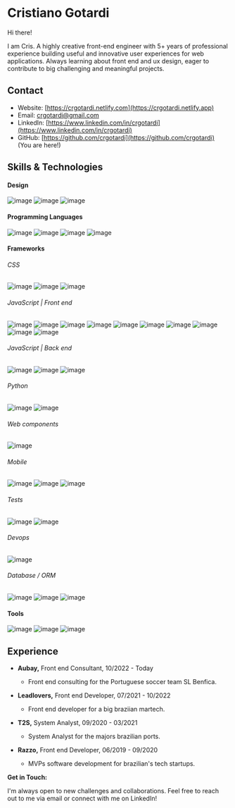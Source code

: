 # Cristiano Gotardi

Hi there! 

I am Cris. A highly creative front-end engineer with 5+ years of professional experience building useful and innovative user experiences for web applications. Always learning about front end and ux design, eager to contribute to big challenging and meaningful projects.

## Contact

* Website: [https://crgotardi.netlify.com](https://crgotardi.netlify.app)
* Email: [crgotardi@gmail.com](mailto:crgotardi@gmail.com)
* LinkedIn: [https://www.linkedin.com/in/crgotardi](https://www.linkedin.com/in/crgotardi)
* GitHub: [https://github.com/crgotardi](https://github.com/crgotardi)  (You are here!)

## Skills & Technologies

#### Design
  ![image](https://img.shields.io/badge/Adobe%20XD-470137?style=for-the-badge&logo=Adobe%20XD&logoColor=#FF61F6)
  ![image](https://img.shields.io/badge/Figma-333333?style=for-the-badge&logo=figma&logoColor=white)
  ![image](https://img.shields.io/badge/storybook-FF4785?style=for-the-badge&logo=storybook&logoColor=white)

#### Programming Languages
  ![image](https://img.shields.io/badge/HTML5-E34F26?style=for-the-badge&logo=html5&logoColor=white)
  ![image](https://img.shields.io/badge/CSS3-1572B6?style=for-the-badge&logo=css3&logoColor=white)
  ![image](https://img.shields.io/badge/JavaScript-323330?style=for-the-badge&logo=javascript&logoColor=F7DF1E)
  ![image](https://img.shields.io/badge/TypeScript-007ACC?style=for-the-badge&logo=typescript&logoColor=white)  
#### Frameworks

###### CSS
  ![image](https://img.shields.io/badge/postcss-DD3A0A?style=for-the-badge&logo=postcss&logoColor=white)
  ![image](https://img.shields.io/badge/Sass-CC6699?style=for-the-badge&logo=sass&logoColor=white)
  ![image](https://img.shields.io/badge/styled--components-DB7093?style=for-the-badge&logo=styled-components&logoColor=white)

###### JavaScript | Front end
  ![image](https://img.shields.io/badge/React-20232A?style=for-the-badge&logo=react&logoColor=61DAFB)
  ![image](https://img.shields.io/badge/next%20js-000000?style=for-the-badge&logo=nextdotjs&logoColor=white)
  ![image](https://img.shields.io/badge/Redux-593D88?style=for-the-badge&logo=redux&logoColor=white)
  ![image](https://img.shields.io/badge/Vue%20js-35495E?style=for-the-badge&logo=vuedotjs&logoColor=4FC08D)
  ![image](https://img.shields.io/badge/nuxt%20js-00C58E?style=for-the-badge&logo=nuxtdotjs&logoColor=white)
  ![image](https://img.shields.io/badge/Solid%20JS-2C4F7C?style=for-the-badge&logo=solid&logoColor=white)
  ![image](https://img.shields.io/badge/Astro-0C1222?style=for-the-badge&logo=astro&logoColor=FDFDFE)
  ![image](https://img.shields.io/badge/shadcn%2Fui-000000?style=for-the-badge&logo=shadcnui&logoColor=white)
  ![image](https://img.shields.io/badge/ThreeJs-black?style=for-the-badge&logo=three.js&logoColor=white)
  ![image](https://img.shields.io/badge/ember%20js-E04E39?style=for-the-badge&logo=emberdotjs&logoColor=white)

###### JavaScript | Back end
  ![image](https://img.shields.io/badge/Express%20js-000000?style=for-the-badge&logo=express&logoColor=white)
  ![image](https://img.shields.io/badge/Node%20js-339933?style=for-the-badge&logo=nodedotjs&logoColor=white)
  ![image](https://img.shields.io/badge/nestjs-E0234E?style=for-the-badge&logo=nestjs&logoColor=white)

###### Python
  ![image](https://img.shields.io/badge/Flask-000000?style=for-the-badge&logo=flask&logoColor=white)
  ![image](https://img.shields.io/badge/fastapi-109989?style=for-the-badge&logo=FASTAPI&logoColor=white)

###### Web components
  ![image](https://img.shields.io/badge/lit-324FFF?style=for-the-badge&logo=lit&logoColor=white)
  
###### Mobile
  ![image](https://img.shields.io/badge/React_Native-20232A?style=for-the-badge&logo=react&logoColor=61DAFB)
  ![image](https://img.shields.io/badge/Ionic-3880FF?style=for-the-badge&logo=ionic&logoColor=white)
  ![image](https://img.shields.io/badge/Expo-1B1F23?style=for-the-badge&logo=expo&logoColor=white)

###### Tests
  ![image](https://img.shields.io/badge/Jest-C21325?style=for-the-badge&logo=jest&logoColor=white)
  ![image](https://img.shields.io/badge/Cypress-17202C?style=for-the-badge&logo=cypress&logoColor=white)

###### Devops
  ![image](https://img.shields.io/badge/Docker-2CA5E0?style=for-the-badge&logo=docker&logoColor=white)
  
###### Database / ORM
  ![image](https://img.shields.io/badge/Prisma-3982CE?style=for-the-badge&logo=Prisma&logoColor=white)
  ![image](https://img.shields.io/badge/firebase-ffca28?style=for-the-badge&logo=firebase&logoColor=black)
  ![image](https://img.shields.io/badge/GraphQl-E10098?style=for-the-badge&logo=graphql&logoColor=white)

#### Tools
  ![image](https://img.shields.io/badge/Webpack-8DD6F9?style=for-the-badge&logo=Webpack&logoColor=white)
  ![image](https://img.shields.io/badge/Vite-B73BFE?style=for-the-badge&logo=vite&logoColor=FFD62E)
  ![image](https://img.shields.io/badge/pnpm-yellow?style=for-the-badge&logo=pnpm&logoColor=white)

## Experience

* **Aubay,** Front end Consultant, 10/2022 - Today
  * Front end consulting for the Portuguese soccer team SL Benfica.
 
* **Leadlovers,** Front end Developer, 07/2021 - 10/2022
  * Front end developer for a big braziian martech.
 
* **T2S,** System Analyst, 09/2020 - 03/2021
  * System Analyst for the majors brazilian ports.
 
* **Razzo,** Front end Developer, 06/2019 - 09/2020
  * MVPs software development for brazilian's tech startups.
 
<!-- 
**Featured Projects:**

1. **[Project Name 1]:**  A brief description of your project and its purpose. 
  * Link to Repository: [https://github.com/your-username/project-name1](https://github.com/your-username/project-name1)  (if applicable)
  * Live Demo: [https://www.your-project-demo.com](https://www.your-project-demo.com)  (if applicable)
  * Key Technologies: [List 2-3 technologies used]
  * Learnings: Briefly mention what you learned during development.
  * (Optional) Consider adding a screenshot or GIF to showcase the project.

2. **[Project Name 2]:**  Follow the same format as project 1. 

**Contributions:**

* Contributed to [Project Name] ([link to repository](https://github.com/username/project-name)). (if applicable)

**Learning Journey:**

* Currently enrolled in [Course Name] on [Platform]. (if applicable)
  * (Optional) You can use badges to represent completed courses.
-->

**Get in Touch:**

I'm always open to new challenges and collaborations. Feel free to reach out to me via email or connect with me on LinkedIn!
